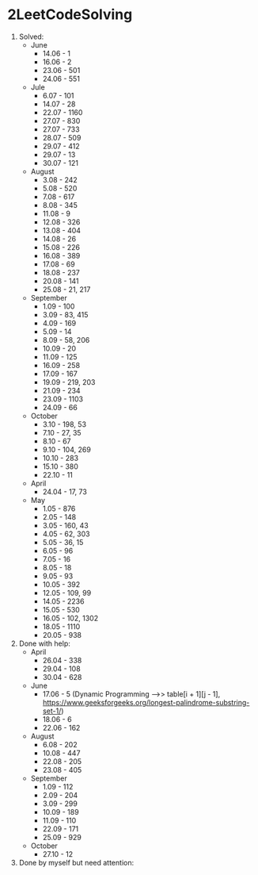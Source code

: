 # 2LeetCodeSolving
1. Solved:
    - June
        - 14.06 - 1
        - 16.06 - 2
        - 23.06 - 501
        - 24.06 - 551
    - Jule
        - 6.07 - 101
        - 14.07 - 28
        - 22.07 - 1160
        - 27.07 - 830
        - 27.07 - 733
        - 28.07 - 509
        - 29.07 - 412
        - 29.07 - 13
        - 30.07 - 121
    - August
        - 3.08 - 242
        - 5.08 - 520
        - 7.08 - 617
        - 8.08 - 345
        - 11.08 - 9
        - 12.08 - 326
        - 13.08 - 404
        - 14.08 - 26
        - 15.08 - 226
        - 16.08 - 389
        - 17.08 - 69
        - 18.08 - 237
        - 20.08 - 141
        - 25.08 - 21, 217
    - September
        - 1.09 - 100
        - 3.09 - 83, 415
        - 4.09 - 169
        - 5.09 - 14
        - 8.09 - 58, 206
        - 10.09 - 20
        - 11.09 - 125
        - 16.09 - 258
        - 17.09 - 167
        - 19.09 - 219, 203
        - 21.09 - 234
        - 23.09 - 1103
        - 24.09 - 66
    - October
        - 3.10 - 198, 53
        - 7.10 - 27, 35
        - 8.10 - 67
        - 9.10 - 104, 269
        - 10.10 - 283
        - 15.10 - 380
        - 22.10 - 11
    - April
        - 24.04 - 17, 73
    - May
        - 1.05 - 876
        - 2.05 - 148
        - 3.05 - 160, 43
        - 4.05 - 62, 303
        - 5.05 - 36, 15
        - 6.05 - 96
        - 7.05 - 16
        - 8.05 - 18
        - 9.05 - 93
        - 10.05 - 392
        - 12.05 - 109, 99
        - 14.05 - 2236
        - 15.05 - 530
        - 16.05 - 102, 1302
        - 18.05 - 1110
        - 20.05 - 938
2. Done with help:
    - April
        - 26.04 - 338
        - 29.04 - 108
        - 30.04 - 628
    - June
        - 17.06 - 5 (Dynamic Programming -->> table[i + 1][j - 1], https://www.geeksforgeeks.org/longest-palindrome-substring-set-1/)
        - 18.06 - 6
        - 22.06 - 162
    - August
        - 6.08 - 202
        - 10.08 - 447
        - 22.08 - 205
        - 23.08 - 405
    - September
        - 1.09 - 112
        - 2.09 - 204
        - 3.09 - 299
        - 10.09 - 189
        - 11.09 - 110
        - 22.09 - 171
        - 25.09 - 929
    - October
        - 27.10 - 12
3. Done by myself but need attention: